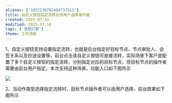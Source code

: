 ```yaml
---
aliases: ["1972136702484737511"]
title: 自定义按钮指定流转支持用户选择操作者
created: 2025-07-14
modified: 2025-07-14
tags: ['流程引擎']
theme: 工作流程
---
```


1、自定义按钮支持设置指定流转，也就是后台指定好目标节点、节点审批人、会签关系以及抄送设置等，前台点击该自定义按钮可直接流转，实际场景下客户是配置了多个自定义按钮的指定流转，分别指定对应的目标节点，但目标节点的操作者需要由前台用户指定，本次支持这种场景，功能入口如下图所示

![](https://myhelpdoc.oss-cn-heyuan.aliyuncs.com/mdimages/1b798f19b4424523e207fdb881dd8293.jpg)

2、当动作类型选择指定流转时，目标节点操作者可以由用户选择，前台效果如下图所示

